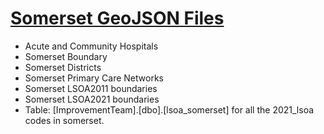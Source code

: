 # [Somerset GeoJSON Files](https://supreme-adventure-8qz7k81.pages.github.io/)

 - Acute and Community Hospitals
 - Somerset Boundary
 - Somerset Districts
 - Somerset Primary Care Networks
 - Somerset LSOA2011 boundaries
 - Somerset LSOA2021 boundaries
  - Table: [ImprovementTeam].[dbo].[lsoa_somerset] for all the 2021_lsoa codes in somerset.
